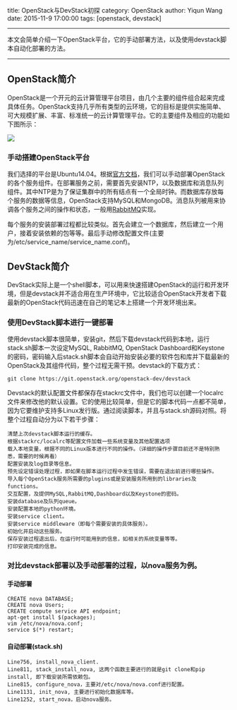 title: OpenStack与DevStack初探
category: OpenStack
author: Yiqun Wang
date: 2015-11-9 17:00:00
tags: [openstack, devstack]

---

本文会简单介绍一下OpenStack平台，它的手动部署方法，以及使用devstack脚本自动化部署的方法。

<!--more-->

---

## OpenStack简介

OpenStack是一个开元的云计算管理平台项目，由几个主要的组件组合起来完成具体任务。OpenStack支持几乎所有类型的云环境，它的目标是提供实施简单、可大规模扩展、丰富、标准统一的云计算管理平台。它的主要组件及相应的功能如下图所示：

![](/images/openstack-service.png)


### 手动搭建OpenStack平台

我们选择的平台是Ubuntu14.04。根据[官方文档](http://docs.openstack.org/liberty/install-guide-ubuntu/)，我们可以手动部署OpenStack的各个服务组件。在部署服务之前，需要首先安装NTP，以及数据库和消息队列组件。其中NTP是为了保证集群中的所有结点有一个全局时钟。而数据库存放每个服务的数据等信息，OpenStack支持MySQL和MongoDB。消息队列被用来协调各个服务之间的操作和状态，一般用[RabbitMQ](http://www.rabbitmq.com/)实现。

每个服务的安装部署过程都比较类似。首先会建立一个数据库，然后建立一个用户，接着安装依赖的包等等。最后手动修改配置文件(主要为/etc/service_name/service_name.conf)。

## DevStack简介

DevStack实际上是一个shell脚本，可以用来快速搭建OpenStack的运行和开发环境，但是devstack并不适合用在生产环境中，它比较适合OpenStack开发者下载最新的OpenStack代码迅速在自己的笔记本上搭建一个开发环境出来。


### 使用DevStack脚本进行一键部署
使用devstack脚本很简单，安装git，然后下载devstack代码到本地，运行stack.sh脚本一次设定MySQL, RabbitMQ, OpenStack Dashboard和Keystone的密码，密码输入后stack.sh脚本会自动开始安装必要的软件包和库并下载最新的OpenStack及其组件代码，整个过程无需干预。devstack的下载方式：

```
git clone https://git.openstack.org/openstack-dev/devstack
```


Devstack的默认配置文件都保存在stackrc文件中，我们也可以创建一个localrc文件来修改他的默认设置。它的使用比较简单，但是它的脚本代码一点都不简单，因为它要维护支持多Linux发行版。通过阅读脚本，并且与stack.sh源码对照。将整个过程自动分为以下若干步骤：

```
清楚上次devstack脚本运行的缓存。
根据stackrc/localrc等配置文件加载一些系统变量及其他配置选项
载入本地变量，根据不同的Linux版本进行不同的操作。（详细的操作步骤目前还不是特别熟悉，需要的时候再看）
配置安装及log目录等信息。
预先设定错误处理过程，即如果在脚本运行过程中发生错误，需要在退出前进行哪些操作。
导入每个OpenStack服务所需要的plugins或是安装服务所用到的libraries及functions。
交互配置，及提供MySQL,RabbitMQ,Dashboard以及Keystone的密码。
安装database及队列queue。
安装配置本地的python环境。
安装service client。
安装service middleware（即每个需要安装的具体服务）。
初始化并启动这些服务。
保存安装过程退出后，在运行时可能用到的信息，如相关的系统变量等等。
打印安装完成的信息。
```

### 对比devstack部署以及手动部署的过程，以nova服务为例。
#### 手动部署
````
CREATE nova DATABASE;
CREATE nova Users;
CREATE compute service API endpoint;
apt-get install $(packages);
vim /etc/nova/nova.conf;
service $(*) restart;
````
#### 自动部署(stack.sh)
````
Line756, install_nova_client.
Line811, stack_install_nova, 这两个函数主要进行的就是git clone和pip install, 即下载安装所需依赖包。
Line815, configure_nova，主要对/etc/nova/nova.conf进行配置。
Line1131, init_nova, 主要进行初始化数据库等。
Line1252, start_nova，启动nova服务。
````
